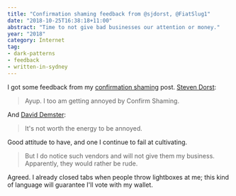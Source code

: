 ```yaml
---
title: "Confirmation shaming feedback from @sjdorst, @FiatSlug1"
date: "2018-10-25T16:38:18+11:00"
abstract: "Time to not give bad businesses our attention or money."
year: "2018"
category: Internet
tag:
- dark-patterns
- feedback
- written-in-sydney
---
```

I got some feedback from my [confirmation shaming] post. [Steven Dorst]\:

> Ayup. I too am getting annoyed by Confirm Shaming. 

And [David Demster]\:

> It's not worth the energy to be annoyed.

Good attitude to have, and one I continue to fail at cultivating.

> But I do notice such vendors and will not give them my business. Apparently, they would rather be rude.

Agreed. I already closed tabs when people throw lightboxes at me; this kind of language will guarantee I'll vote with my wallet.

[confirmation shaming]: https://rubenerd.com/confirm-shaming/
[Steven Dorst]: https://twitter.com/sjdorst/status/1054746756565487616
[David Demster]: https://twitter.com/FiatSlug1/status/1054762328544014336

